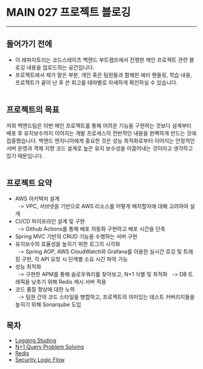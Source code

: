 # MAIN 027 프로젝트 블로깅
***
## 들어가기 전에

* 이 레파지토리는 코드스테이츠 백엔드 부트캠프에서 진행한 메인 프로젝트 관련 블로깅 내용을 업로드하는 공간입니다.
* 프로젝트에서 제가 맡은 부분, 개인 혹은 팀원들과 함께한 에러 핸들링, 학습 내용, 프로젝트가 끝이 난 후 쓴 회고를 테마별로 자세하게 확인하실 수 있습니다.
<br></br>

## 프로젝트의 목표

 저희 백엔드팀은 이번 메인 프로젝트를 통해 어려운 기능을 구현하는 것보다 설계부터 배포 후 유지보수까지 이어지는 개발 프로세스의 전반적인 내용을 완벽하게 만드는 것에 집중했습니다. 백엔드 엔지니어에게 중요한 것은 성능 최적화로부터 이어지는 안정적인 서버 운영과 객체 지향 코드 설계로 높은 유지 보수성을 이끌어내는 것이라고 생각하고 있기 때문입니다.
<br></br>

## 프로젝트 요약
* AWS 아키텍처 설계 <br>
&nbsp;&nbsp;-> VPC, 서브넷을 기반으로 AWS 리소스를 어떻게 배치할지에 대해 고려하여 설계
* CI/CD 파이프라인 설계 및 구현 <br>
&nbsp;&nbsp;-> Github Actions를 통해 배포 자동화 구현하고 배포 시간을 단축
* Spring MVC 기반의 CRUD 기능을 수행하는 서버 구현 
* 유지보수의 효율성을 높히기 위한 로그의 시각화 <br>
&nbsp;&nbsp;-> Spring AOP, AWS CloudWatch와 Grafana를 이용한 실시간 로깅 및 트래킹 구현, 각 API 요청 시 단계별 소요 시간 파악 가능
* 성능 최적화 <br>
&nbsp;&nbsp;-> 구현한 APM를 통해 슬로우쿼리를 찾아보고, N+1 식별 및 최적화
&nbsp;&nbsp;-> DB 트래픽을 낮추기 위해 Redis 캐시 서버 적용
* 코드 품질 향상에 대한 노력 <br>
&nbsp;&nbsp;-> 팀원 간의 코드 스타일을 병합하고, 프로젝트의 의미있는 테스트 커버리지들을 높히기 위해 Sonarqube 도입

## 목차
* [Logging Studing](https://github.com/wonyongg/seb41_main_027_blogging/blob/main/main027%20Logging%20Studing.md)
* [N+1 Query Problem Solving](https://github.com/wonyongg/seb41_main_027_blogging/blob/main/main027%20N%2B1%20Query%20Problem%20Solving.md)
* [Redis](https://github.com/wonyongg/seb41_main_027_blogging/blob/main/main027%20Redis.md)
* [Security Logic Flow](https://github.com/wonyongg/seb41_main_027_blogging/blob/main/main027%20Security%20Logic%20Flow.md)
